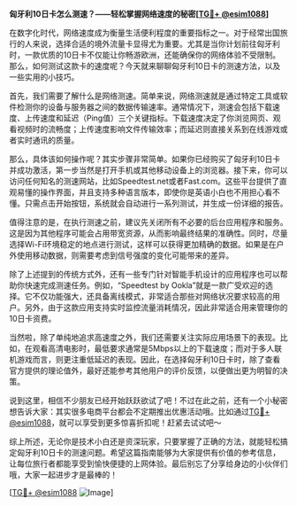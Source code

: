 **匈牙利10日卡怎么测速？——轻松掌握网络速度的秘密[[TG💪+ @esim1088](https://t.me/s/esim1088)]**

在数字化时代，网络速度成为衡量生活便利程度的重要指标之一。对于经常出国旅行的人来说，选择合适的境外流量卡显得尤为重要。尤其是当你计划前往匈牙利时，一款优质的10日卡不仅能让你畅游欧洲，还能确保你的网络体验不受限制。那么，如何测试这款卡的速度呢？今天就来聊聊匈牙利10日卡的测速方法，以及一些实用的小技巧。

首先，我们需要了解什么是网络测速。简单来说，网络测速就是通过特定工具或软件检测你的设备与服务器之间的数据传输速率。通常情况下，测速会包括下载速度、上传速度和延迟（Ping值）三个关键指标。下载速度决定了你浏览网页、观看视频时的流畅度；上传速度影响文件传输效率；而延迟则直接关系到在线游戏或者实时通讯的质量。

那么，具体该如何操作呢？其实步骤非常简单。如果你已经购买了匈牙利10日卡并成功激活，第一步当然是打开手机或其他移动设备上的浏览器。接下来，你可以访问任何知名的测速网站，比如Speedtest.net或者Fast.com。这些平台提供了直观易懂的操作界面，并且支持多种语言版本，即使你是英语小白也不用担心看不懂。只需点击开始按钮，系统就会自动进行一系列测试，并生成一份详细的报告。

值得注意的是，在执行测速之前，建议先关闭所有不必要的后台应用程序和服务。这是因为其他程序可能会占用带宽资源，从而影响最终结果的准确性。同时，尽量选择Wi-Fi环境稳定的地点进行测试，这样可以获得更加精确的数据。如果是在户外使用移动数据，则需要考虑到信号强度的变化可能带来的差异。

除了上述提到的传统方式外，还有一些专门针对智能手机设计的应用程序也可以帮助你快速完成测速任务。例如，“Speedtest by Ookla”就是一款广受欢迎的选择。它不仅功能强大，还具备离线模式，非常适合那些对网络状况要求较高的用户。另外，由于这款应用支持实时监控流量消耗情况，因此非常适合用来管理你的10日卡资费。

当然啦，除了单纯地追求高速度之外，我们还需要关注实际应用场景下的表现。比如，在观看高清电影时，最低要求通常是5Mbps以上的下载速度；而对于多人联机游戏而言，则更注重低延迟的表现。因此，在选择匈牙利10日卡时，除了查看官方提供的理论值外，最好还能参考其他用户的评价反馈，以便做出更为明智的决策。

说到这里，相信不少朋友已经开始跃跃欲试了吧！不过在此之前，还有一个小秘密想告诉大家：其实很多电商平台都会不定期推出优惠活动哦。比如通过[TG💪+ @esim1088](https://t.me/s/esim1088)，就可以享受到更多惊喜折扣呢！赶紧去试试吧～

综上所述，无论你是技术小白还是资深玩家，只要掌握了正确的方法，就能轻松搞定匈牙利10日卡的测速问题。希望这篇指南能够为大家提供有价值的参考信息，让每位旅行者都能享受到愉快便捷的上网体验。最后别忘了分享给身边的小伙伴们哦，大家一起进步才是最棒的！

[[TG💪+ @esim1088](https://t.me/s/esim1088) ![Image](https://i.postimg.cc/4NQfJmqS/Snipaste-2025-05-13-00-14-12.png)]